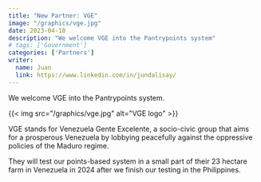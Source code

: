 ```yaml
---
title: "New Partner: VGE"
image: "/graphics/vge.jpg"
date: 2023-04-10
description: "We welcome VGE into the Pantrypoints system"
# tags: ['Government']
categories: ['Partners']
writer:
  name: Juan
  link: https://www.linkedin.com/in/jundalisay/
---
```



We welcome VGE into the Pantrypoints system.

{{< img src="/graphics/vge.jpg" alt="VGE logo"  >}}

VGE stands for Venezuela Gente Excelente, a socio-civic group that aims for a prosperous Venezuela by lobbying peacefully against the oppressive policies of the Maduro regime. 

They will test our points-based system in a small part of their 23 hectare farm in Venezuela in 2024 after we finish our testing in the Philippines. 

